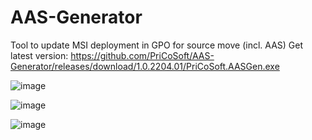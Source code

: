 # AAS-Generator
Tool to update MSI deployment in GPO for source move (incl. AAS)
Get latest version: https://github.com/PriCoSoft/AAS-Generator/releases/download/1.0.2204.01/PriCoSoft.AASGen.exe

![image](https://user-images.githubusercontent.com/103182047/162176249-b56ae042-0b81-4afd-8f82-afca6f6e6a2f.png)

![image](https://user-images.githubusercontent.com/103182047/162176784-46893be6-cc33-4760-9f5e-140df482cd07.png)

![image](https://user-images.githubusercontent.com/103182047/162176998-5e121835-ddf0-451b-aa97-60a875e01ad9.png)

